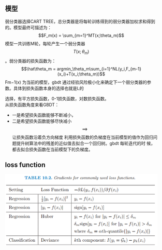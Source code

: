 ## 模型


弱分类器选择CART TREE，总分类器是将每轮训练得到的弱分类器加权求和得到的。模型最终可描述为：
    $$F_m(x) = \sum_{m=1}^MT(x;\theta_m)$$
模型一共训练M轮，每轮产生一个弱分类器$$T(x;\theta_m)$$。弱分类器的损失函数为：
    $$\hat\theta_m = argmin_\theta_m\sum_{i=1}^NL(y_i,F_{m-1}(x_i)+T(x_i;\theta_m))$$
Fm−1(x)  为当前的模型，gbdt 通过经验风险极小化来确定下一个弱分类器的参数。具体到损失函数本身的选择也就是L的


选择，有平方损失函数，0-1损失函数，对数损失函数。  
    从损失函数角度来看GBDT：

* 一是希望损失函数能够不断减小，
* 二是希望损失函数能够尽快减小 $$\implies$$ 让损失函数沿着负方向梯度
  利用损失函数的负梯度在当前模型的值作为回归问题提升树算法中的残差的近似值去拟合一个回归树。gbdt 每轮迭代的时
  候，都去拟合损失函数在当前模型下的负梯度。

## loss function

![](/assets/1.1.2GBDT_Loss.png)


